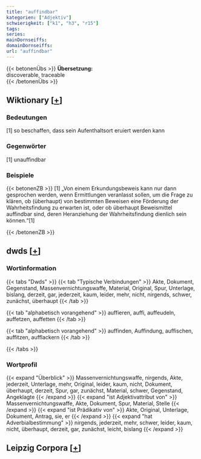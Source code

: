 ```yaml
---
title: "auffindbar"
kategorien: ["Adjektiv"]
schwierigkeit: ["k1", "h3", "r15"]
tags:
series:
mainDornseiffs:
domainDornseiffs:
url: "auffindbar"
---
```


{{< betonenÜbs >}}
**Übersetzung:**  
discoverable, traceable  
{{< /betonenÜbs >}}

## Wiktionary [[+](https://de.wiktionary.org/wiki/auffindbar)]

### Bedeutungen
[1] so beschaffen, dass sein Aufenthaltsort eruiert werden kann  

### Gegenwörter
[1] unauffindbar  

### Beispiele
{{< betonenZB >}}
[1] „Von einem Erkundungsbeweis kann nur dann gesprochen werden, wenn Ermittlungen veranlasst sollen, um die Frage zu klären, ob (überhaupt) von bestimmten Beweisen eine Förderung der Wahrheitsfindung zu erwarten ist, oder ob überhaupt Beweismittel auffindbar sind, deren Heranziehung der Wahrheitsfindung dienlich sein können.“[1]  

{{< /betonenZB >}}


## dwds [[+](https://www.dwds.de/wb/auffindbar)]

### Wortinformation
{{< tabs "Dwds" >}}
{{< tab "Typische Verbindungen" >}}
Akte, Dokument, Gegenstand, Massenvernichtungswaffe, Material, Original, Spur, Unterlage, bislang, derzeit, gar, jederzeit, kaum, leider, mehr, nicht, nirgends, schwer, zunächst, überhaupt
{{< /tab >}}

{{< tab "alphabetisch vorangehend" >}}
auffieren, auffi, auffeudeln, auffetzen, auffetten
{{< /tab >}}

{{< tab "alphabetisch vorangehend" >}}
auffinden, Auffindung, auffischen, auffitzen, aufflackern
{{< /tab >}}

{{< /tabs >}}

### Wortprofil
{{< expand "Überblick" >}} Massenvernichtungswaffe, nirgends, Akte, jederzeit, Unterlage, mehr, Original, leider, kaum, nicht, Dokument, überhaupt, derzeit, Spur, gar, zunächst, Material, schwer, Gegenstand, Angeklagte {{< /expand >}}
{{< expand "ist Adjektivattribut von" >}} Massenvernichtungswaffe, Akte, Dokument, Spur, Material, Stelle {{< /expand >}}
{{< expand "ist Prädikativ von" >}} Akte, Original, Unterlage, Dokument, Antrag, sie, er {{< /expand >}}
{{< expand "hat Adverbialbestimmung" >}} nirgends, jederzeit, mehr, schwer, leider, kaum, nicht, überhaupt, derzeit, gar, zunächst, leicht, bislang {{< /expand >}}

## Leipzig Corpora [[+](https://corpora.uni-leipzig.de/en/res?word=auffindbar&corpusId=deu_newscrawl-public_2018)]

